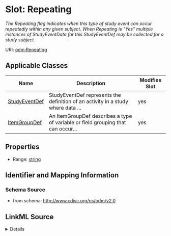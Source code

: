 # Slot: Repeating


_The Repeating flag indicates when this type of study event can occur repeatedly within any given subject. When Repeating is "Yes" multiple instances of StudyEventData for this StudyEventDef may be collected for a study subject._



URI: [odm:Repeating](http://www.cdisc.org/ns/odm/v2.0/Repeating)



<!-- no inheritance hierarchy -->




## Applicable Classes

| Name | Description | Modifies Slot |
| --- | --- | --- |
[StudyEventDef](StudyEventDef.md) | StudyEventDef represents the definition of an activity in a study where data ... |  yes  |
[ItemGroupDef](ItemGroupDef.md) | An ItemGroupDef describes a type of variable or field grouping that can occur... |  yes  |







## Properties

* Range: [string](string.md)





## Identifier and Mapping Information







### Schema Source


* from schema: http://www.cdisc.org/ns/odm/v2.0




## LinkML Source

<details>
```yaml
name: Repeating
description: The Repeating flag indicates when this type of study event can occur
  repeatedly within any given subject. When Repeating is "Yes" multiple instances
  of StudyEventData for this StudyEventDef may be collected for a study subject.
from_schema: http://www.cdisc.org/ns/odm/v2.0
rank: 1000
alias: Repeating
domain_of:
- StudyEventDef
- ItemGroupDef
range: string
any_of:
- range: YesOrNo
- range: ItemGroupRepeatingType

```
</details>